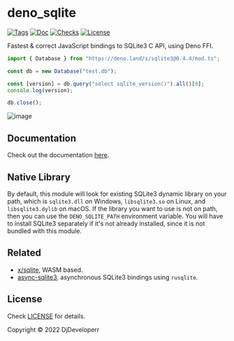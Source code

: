 # deno_sqlite

[![Tags](https://img.shields.io/github/release/denodrivers/sqlite3)](https://github.com/denodrivers/sqlite3/releases)
[![Doc](https://doc.deno.land/badge.svg)](https://doc.deno.land/https/deno.land/x/sqlite3@0.4.4/mod.ts)
[![Checks](https://github.com/denodrivers/sqlite3/actions/workflows/ci.yml/badge.svg)](https://github.com/denodrivers/sqlite3/actions/workflows/ci.yml)
[![License](https://img.shields.io/github/license/denodrivers/sqlite3)](https://github.com/denodrivers/sqlite3/blob/master/LICENSE)

Fastest & correct JavaScript bindings to SQLite3 C API, using Deno FFI.

```ts
import { Database } from "https://deno.land/x/sqlite3@0.4.4/mod.ts";

const db = new Database("test.db");

const [version] = db.query("select sqlite_version()").all()[0];
console.log(version);

db.close();
```

![image](https://user-images.githubusercontent.com/34997667/185864652-b861cb9c-7734-4d5e-809a-f39342ece5db.png)

## Documentation

Check out the documentation
[here](https://doc.deno.land/https://deno.land/x/sqlite3@0.4.4/mod.ts).

## Native Library

By default, this module will look for existing SQLite3 dynamic library on your
path, which is `sqlite3.dll` on Windows, `libsqlite3.so` on Linux, and
`libsqlite3.dylib` on macOS. If the library you want to use is not on path, then
you can use the `DENO_SQLITE_PATH` environment variable. You will have to
install SQLite3 separately if it's not already installed, since it is not
bundled with this module.

## Related

- [x/sqlite](https://deno.land/x/sqlite), WASM based.
- [async-sqlite3](https://github.com/denodrivers/async-sqlite3), asynchronous
  SQLite3 bindings using `rusqlite`.

## License

Check [LICENSE](./LICENSE) for details.

Copyright © 2022 DjDeveloperr
